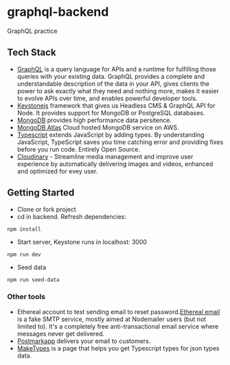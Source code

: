 # graphql-backend

GraphQL practice

## Tech Stack

- [GraphQL](https://graphql.org/) is a query language for APIs and a runtime for fulfilling those queries with your existing data. GraphQL provides a complete and understandable description of the data in your API, gives clients the power to ask exactly what they need and nothing more, makes it easier to evolve APIs over time, and enables powerful developer tools.
- [Keystonejs](https://www.keystonejs.com/) framework that gives us Headless CMS & GraphQL API for Node. It provides support for MongoDB or PostgreSQL databases.
- [MongoDB](https://docs.mongodb.com/manual/) provides high performance data persitence.
- [MongoDB Atlas](https://www.mongodb.com/cloud/atlas/lp/try2?utm_source=google&utm_campaign=gs_americas_united_states_search_core_brand_atlas_desktop&utm_term=mongodb%20atlas&utm_medium=cpc_paid_search&utm_ad=e&utm_ad_campaign_id=12212624338&gclid=Cj0KCQiAmfmABhCHARIsACwPRADrNA-CR_ofIyV7iV-sZIGIvXbgEsRhXCRz6VGypP2iX-moocY_Q5EaApA0EALw_wcB) Cloud hosted MongoDB service on AWS.
- [Typescript](https://www.typescriptlang.org/) extends JavaScript by adding types. By understanding JavaScript, TypeScript saves you time catching error and providing fixes before you run code. Entirely Open Source.
- [Cloudinary](https://cloudinary.com/) - Streamline media management and improve user experience by automatically delivering images and videos, enhanced and optimized for evey user.

## Getting Started

- Clone or fork project
- cd in backend. Refresh dependencies:

```
npm install
```

- Start server, Keystone runs in localhost: 3000

```
npm run dev
```

- Seed data

```
npm run seed-data
```

### Other tools

- Ethereal account to test sending email to reset password.[Ethereal email](http://ethereal.email/) is a fake SMTP service, mostly aimed at Nodemailer users (but not limited to). It's a completely free anti-transactional email service where messages never get delivered.
- [Postmarkapp](https://postmarkapp.com/) delivers your email to customers.
- [MakeTypes](http://jvilk.com/MakeTypes/) is a page that helps you get Typescript types for json types data.
